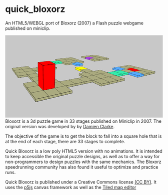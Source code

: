 # quick_bloxorz
An HTML5/WEBGL port of Bloxorz (2007) a Flash puzzle webgame published on miniclip. 

![Screenshot](bloxors_screen.png)
Bloxorz is a 3d puzzle game in 33 stages published on Miniclip in 2007. The original version was developed by by [Damien Clarke](https://damienclarke.me/).  

The objective of the game is to get the block to fall into a square hole that is at the end of each stage, there are 33 stages to complete.

Quick Bloxorz is a low poly HTML5 version with no animations. It is intended to keep accessible the original puzzle designs, as well as to offer a way for non-programmers to design puzzles with the same mechanics. The Bloxorz speedrunning community has also found it useful to optimize and practice runs.

Quick Bloxorz is published under a Creative Commons license [(CC BY)](https://creativecommons.org/licenses/). It uses the [p5js](https://p5js.org/) canvas framework as well as the [Tiled map editor](https://www.mapeditor.org/)

